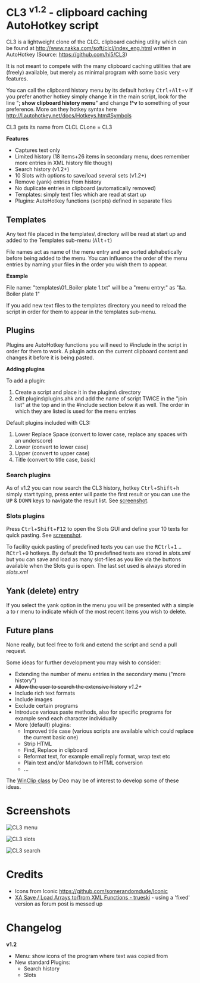 ﻿# CL3 <sup>v1.2</sup> - clipboard caching AutoHotkey script

CL3 is a lightweight clone of the CLCL clipboard caching utility
which can be found at <http://www.nakka.com/soft/clcl/index_eng.html>
written in AutoHotkey (Source: <https://github.com/hi5/CL3>)

It is not meant to compete with the many clipboard caching utilities
that are (freely) available, but merely as minimal program with some
basic very features.

You can call the clipboard history menu by its default hotkey <kbd>Ctrl</kbd>+<kbd>Alt</kbd>+<kbd>v</kbd>
If you prefer another hotkey simply change it in the main script, look for the
line "__; show clipboard history menu__" and change **!^v** to something of your preference.
More on they hotkey syntax here <http://l.autohotkey.net/docs/Hotkeys.htm#Symbols>

CL3 gets its name from CLCL CLone = CL3

**Features**

- Captures text only
- Limited history (18 items+26 items in secondary menu, does remember more entries in XML history file though)
- Search history (v1.2+)
- 10 Slots with options to save/load several sets (v1.2+)
- Remove (yank) entries from history
- No duplicate entries in clipboard (automatically removed)
- Templates: simply text files which are read at start up
- Plugins: AutoHotkey functions (scripts) defined in separate files

## Templates

Any text file placed in the templates\ directory will be read at
start up and added to the Templates sub-menu (<kbd>Alt</kbd>+<kbd>t</kbd>)

File names act as name of the menu entry and are sorted alphabetically
before being added to the menu. You can influence the order of the menu
entries by naming your files in the order you wish them to appear.

**Example**

File name: "templates\01_Boiler plate 1.txt" will be a "menu entry:"
as "&a. Boiler plate 1"

If you add new text files to the templates directory you need to
reload the script in order for them to appear in the templates sub-menu.

## Plugins

Plugins are AutoHotkey functions you will need to #include in the 
script in order for them to work. A plugin acts on the current 
clipboard content and changes it before it is being pasted.

**Adding plugins**

To add a plugin:

1. Create a script and place it in the plugins\ directory
2. edit plugins\plugins.ahk and add the name of script TWICE
   in the "join list" at the top and in the #include section below it as well.
   The order in which they are listed is used for the menu entries

Default plugins included with CL3:

1. Lower Replace Space (convert to lower case, replace any spaces with an underscore)
2. Lower (convert to lower case)
3. Upper (convert to upper case)
4. Title (convert to title case, basic)

### Search plugins

As of v1.2 you can now search the CL3 history, hotkey <kbd>Ctrl</kbd>+<kbd>Shift</kbd>+<kbd>h</kbd>
simply start typing, press enter will paste the first result or you can use the <kbd>UP</kbd> & <kbd>DOWN</kbd>
keys to navigate the result list. See [screenshot](#screenshots).

### Slots plugins

Press <kbd>Ctrl</kbd>+<kbd>Shift</kbd>+<kbd>F12</kbd> to open the Slots GUI and define your 10 texts
for quick pasting. See [screenshot](#screenshots).

To facility quick pasting of predefined texts you can use the <kbd>RCtrl</kbd>+<kbd>1</kbd> .. <kbd>RCtrl</kbd>+<kbd>0</kbd>
hotkeys. By default the 10 predefined texts are stored in _slots.xml_ but you can save and load as many slot-files
as you like via the buttons available when the Slots gui is open. The last set used is always stored in _slots.xml_

## Yank (delete) entry

If you select the yank option in the menu you will be presented with a 
simple a to r menu to indicate which of the most recent items you wish to
delete.

## Future plans

None really, but feel free to fork and extend the script and send a pull request.

Some ideas for further development you may wish to consider:

- Extending the number of menu entries in the secondary menu ("more history")
- <strike>Allow the user to search the extensive history</strike> _v1.2+_
- Include rich text formats
- Include images
- Exclude certain programs
- Introduce various paste methods, also for specific programs 
  for example send each character individually
- More (default) plugins:
    - Improved title case (various scripts are available which could replace the current basic one)
	- Strip HTML
	- Find, Replace in clipboard
	- Reformat text, for example email reply format, wrap text etc
	- Plain text and/or Markdown to HTML conversion
	- ...

The [WinClip class](http://www.autohotkey.com/board/topic/74670-class-winclip-direct-clipboard-manipulations/)
by Deo may be of interest to develop some of these ideas.

# Screenshots

![CL3 menu](https://raw.github.com/hi5/CL3/master/img/cl3.png)

![CL3 slots](https://raw.github.com/hi5/CL3/master/img/slots.png)

![CL3 search](https://raw.github.com/hi5/CL3/master/img/search.png)

# Credits

- Icons from Iconic <https://github.com/somerandomdude/Iconic>
- [XA Save / Load Arrays to/from XML Functions - trueski](http://www.autohotkey.com/board/topic/85461-ahk-l-saveload-arrays/) - using a 'fixed' version as forum post is messed up

# Changelog

**v1.2**

* Menu: show icons of the program where text was copied from
* New standard Plugins:
	- Search history
	- Slots
